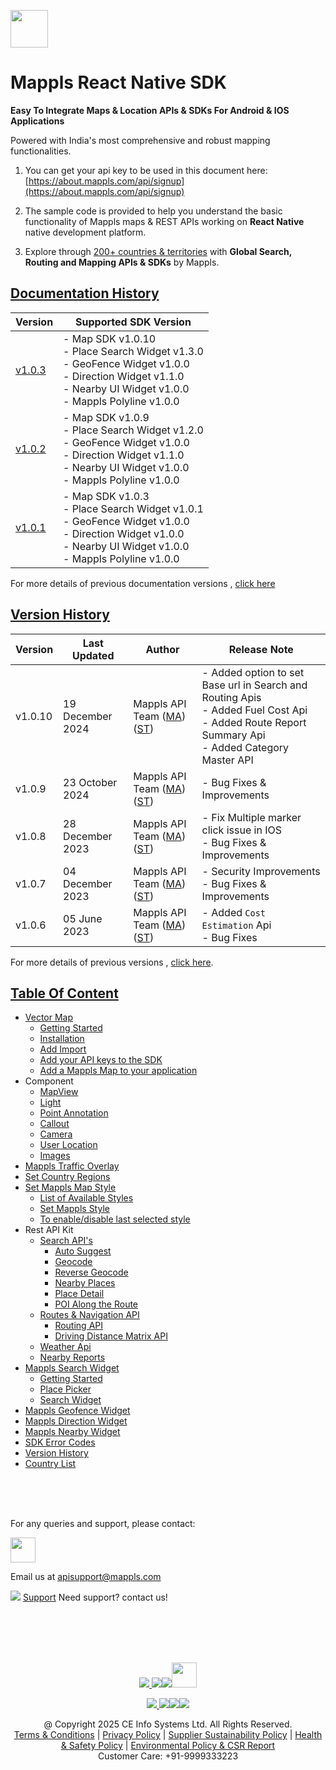 [<img src="https://about.mappls.com/images/mappls-b-logo.svg" height="60"/> </p>](https://www.mapmyindia.com/api)

# Mappls React Native SDK

**Easy To Integrate Maps & Location APIs & SDKs For Android & IOS Applications**

Powered with India's most comprehensive and robust mapping functionalities.

1. You can get your api key to be used in this document here: [https://about.mappls.com/api/signup](https://about.mappls.com/api/signup)

2. The sample code is provided to help you understand the basic functionality of Mappls maps & REST APIs working on **React Native** native development platform.

4. Explore through [200+ countries & territories](https://github.com/mappls-api/mappls-rest-apis/blob/main/docs/countryISO.md) with **Global Search, Routing and Mapping APIs & SDKs** by Mappls.

## [Documentation History](#Documentation-History)

| Version | Supported SDK Version |  
| ---- | ---- |    
| [v1.0.3](../v1.0.3/README.md) | - Map SDK v1.0.10 <br/> - Place Search Widget v1.3.0 <br/> - GeoFence Widget v1.0.0 <br/> - Direction Widget v1.1.0 <br/> - Nearby UI Widget v1.0.0 <br/> - Mappls Polyline v1.0.0 |  
| [v1.0.2](../v1.0.2/README.md) | - Map SDK v1.0.9 <br/> - Place Search Widget v1.2.0 <br/> - GeoFence Widget v1.0.0 <br/> - Direction Widget v1.1.0 <br/> - Nearby UI Widget v1.0.0 <br/> - Mappls Polyline v1.0.0 |  
| [v1.0.1](../v1.0.1/README.md) | - Map SDK v1.0.3 <br/> - Place Search Widget v1.0.1 <br/> - GeoFence Widget v1.0.0 <br/> - Direction Widget v1.0.0 <br/> - Nearby UI Widget v1.0.0 <br/> - Mappls Polyline v1.0.0 |

For more details of previous documentation versions , [click here](docs/v1.0.3/Doc-History.md)
  

## [Version History](#Version-History)

| Version | Last Updated | Author |  Release Note|  
| ---- | ---- | ---- | ---- |
| v1.0.10 | 19 December 2024 | Mappls API Team ([MA](https://github.com/mdakram)) ([ST](https://github.com/saksham66)) |  - Added option to set Base url in Search and Routing Apis </br> - Added Fuel Cost Api </br> - Added Route Report Summary Api </br> - Added Category Master API  |
| v1.0.9 | 23 October 2024 | Mappls API Team ([MA](https://github.com/mdakram)) ([ST](https://github.com/saksham66)) |  - Bug Fixes & Improvements  |
| v1.0.8 | 28 December 2023 | Mappls API Team ([MA](https://github.com/mdakram)) ([ST](https://github.com/saksham66)) |  - Fix Multiple marker click issue in IOS   <br/>  - Bug Fixes & Improvements  |
| v1.0.7 | 04 December 2023 | Mappls API Team ([MA](https://github.com/mdakram)) ([ST](https://github.com/saksham66)) |  - Security Improvements   <br/>  - Bug Fixes & Improvements  |
| v1.0.6 | 05 June 2023 | Mappls API Team ([MA](https://github.com/mdakram)) ([ST](https://github.com/saksham66)) |  - Added `Cost Estimation` Api <br/>  - Bug Fixes  |

For more details of previous versions , [click here](docs/v1.0.3/Version-History.md).

## [Table Of Content](#Table-Of-Content)
- [Vector Map](docs/v1.0.3/Getting-Started.md)
    * [Getting Started](docs/v1.0.3/Getting-Started.md#getting-started)
    * [Installation](docs/v1.0.3/Getting-Started.md#installation)
    * [Add Import](docs/v1.0.3/Getting-Started.md#added-import)
    * [Add your API keys to the SDK](docs/v1.0.3/Getting-Started.md#add-your-api-keys-to-the-sdk)
    * [Add a Mappls Map to your application](docs/v1.0.3/Getting-Started.md#add-a-mappls-map-to-your-application)
- Component
    * [MapView](docs/v1.0.3/Map-View.md)
    * [Light](docs/v1.0.3/Light.md)
    * [Point Annotation](docs/v1.0.3/Point-Annotation.md)
    * [Callout](docs/v1.0.3/Callout.md)
    * [Camera](docs/v1.0.3/Camera.md)
    * [User Location](docs/v1.0.3/User-Location.md)
    * [Images](docs/v1.0.3/Images.md)
- [Mappls Traffic Overlay](docs/v1.0.3/Traffic-Vector-Overlay.md)
- [Set Country Regions](docs/v1.0.3/Set-Regions.md)
- [Set Mappls Map Style](docs/v1.0.3/Set-Style.md)
    * [List of Available Styles](docs/v1.0.3/Set-Style.md#list-of-available-styles)
    * [Set Mappls Style](docs/v1.0.3/Set-Style.md#set-mappls-style)
    * [To enable/disable last selected style](docs/v1.0.3/Set-Style.md#to-enabledisable-last-selected-style)
- Rest API Kit
    * [Search API's](docs/v1.0.3/Search-Api.md)
        * [Auto Suggest](docs/v1.0.3/Search-Api.md#auto-suggest)
        * [Geocode](docs/v1.0.3/Search-Api.md#geocode)
        * [Reverse Geocode](docs/v1.0.3/Search-Api.md#reverse-geocode)
        * [Nearby Places](docs/v1.0.3/Search-Api.md#nearby-places)
        * [Place Detail](docs/v1.0.3/Search-Api.md#place-details)
        * [POI Along the Route](docs/v1.0.3/Search-Api.md#poi-along-the-route)
    * [Routes & Navigation API](docs/v1.0.3/Routing-Api.md)
        * [Routing API](docs/v1.0.3/Routing-Api.md#routing-api)
        * [Driving Distance Matrix API](docs/v1.0.3/Routing-Api.md#driving-distance-matrix-api)
    * [Weather Api](docs/v1.0.3/Weather-API.md)
    * [Nearby Reports](docs/v1.0.3/Nearby-Report.md)
- [Mappls Search Widget](docs/v1.0.3/Place-Autocomplete.md)
    * [Getting Started](docs/v1.0.3/Place-Autocomplete.md#getting-started)
    * [Place Picker](docs/v1.0.3/Place-Autocomplete.md#placepicker)
    * [Search Widget](docs/v1.0.3/Place-Autocomplete.md#search-widget)
- [Mappls Geofence Widget](docs/v1.0.3/Geofence-Widget.md)
- [Mappls Direction Widget](docs/v1.0.3/Direction-Widget.md)
- [Mappls Nearby Widget](docs/v1.0.3/Nearby-Widget.md)
- [SDK Error Codes](docs/v1.0.3/SDK-Error-code.md)
- [Version History](docs/v1.0.3/Version-History.md)
- [Country List](https://github.com/mappls-api/mappls-rest-apis/blob/main/docs/countryISO.md)

<br><br><br>

For any queries and support, please contact: 

[<img src="https://about.mappls.com/images/mappls-logo.svg" height="40"/> </p>](https://about.mappls.com/api/)
Email us at [apisupport@mappls.com](mailto:apisupport@mappls.com)


![](https://www.mapmyindia.com/api/img/icons/support.png)
[Support](https://about.mappls.com/contact/)
Need support? contact us!

<br></br>
<br></br>

[<p align="center"> <img src="https://www.mapmyindia.com/api/img/icons/stack-overflow.png"/> ](https://stackoverflow.com/questions/tagged/mappls-api)[![](https://www.mapmyindia.com/api/img/icons/blog.png)](https://about.mappls.com/blog/)[![](https://www.mapmyindia.com/api/img/icons/gethub.png)](https://github.com/Mappls-api)[<img src="https://mmi-api-team.s3.ap-south-1.amazonaws.com/API-Team/npm-logo.one-third%5B1%5D.png" height="40"/> </p>](https://www.npmjs.com/org/mapmyindia) 



[<p align="center"> <img src="https://www.mapmyindia.com/june-newsletter/icon4.png"/> ](https://www.facebook.com/Mapplsofficial)[![](https://www.mapmyindia.com/june-newsletter/icon2.png)](https://twitter.com/mappls)[![](https://www.mapmyindia.com/newsletter/2017/aug/llinkedin.png)](https://www.linkedin.com/company/mappls/)[![](https://www.mapmyindia.com/june-newsletter/icon3.png)](https://www.youtube.com/channel/UCAWvWsh-dZLLeUU7_J9HiOA)




<div align="center">@ Copyright 2025 CE Info Systems Ltd. All Rights Reserved.</div>

<div align="center"> <a href="https://about.mappls.com/api/terms-&-conditions">Terms & Conditions</a> | <a href="https://about.mappls.com/about/privacy-policy">Privacy Policy</a> | <a href="https://about.mappls.com/pdf/mapmyIndia-sustainability-policy-healt-labour-rules-supplir-sustainability.pdf">Supplier Sustainability Policy</a> | <a href="https://about.mappls.com/pdf/Health-Safety-Management.pdf">Health & Safety Policy</a> | <a href="https://about.mappls.com/pdf/Environment-Sustainability-Policy-CSR-Report.pdf">Environmental Policy & CSR Report</a>

<div align="center">Customer Care: +91-9999333223</div>
